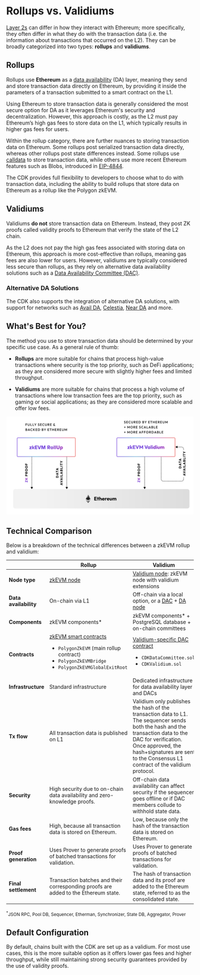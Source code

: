 # Rollups vs. Validiums

[Layer 2s](./layer2s.md) can differ in how they interact with Ethereum; more specifically, they often differ in what they do with the transaction data (i.e. the information about transactions that occurred on the L2). They can be broadly categorized into two types: **rollups** and **validiums**.

## Rollups

Rollups use **Ethereum** as a [data availability](https://docs.polygon.technology/cdk/glossary/#data-availability) (DA) layer, meaning they send and store transaction data directly on Ethereum, by providing it inside the parameters of a transaction submitted to a smart contract on the L1.

Using Ethereum to store transaction data is generally considered the most secure option for DA as it leverages Ethereum's security and decentralization. However, this approach is costly, as the L2 must pay Ethereum&rsquo;s high gas fees to store data on the L1, which typically results in higher gas fees for users.

Within the rollup category, there are further nuances to storing transaction data on Ethereum. Some rollups post serialized transaction data directly, whereas other rollups post state differences instead. Some rollups use [calldata](https://docs.soliditylang.org/en/v0.8.26/types.html#data-location) to store transaction data, while others use more recent Ethereum features such as Blobs, introduced in [EIP-4844](https://www.eip4844.com/).

The CDK provides full flexibility to developers to choose what to do with transaction data, including the ability to build rollups that store data on Ethereum as a rollup like the Polygon zkEVM.

## Validiums

Validiums **do not** store transaction data on Ethereum. Instead, they post ZK proofs called validity proofs to Ethereum that verify the state of the L2 chain.

As the L2 does not pay the high gas fees associated with storing data on Ethereum, this approach is more cost-effective than rollups, meaning gas fees are also lower for users. However, validiums are typically considered less secure than rollups, as they rely on alternative data availability solutions such as a [Data Availability Committee (DAC)](https://docs.polygon.technology/cdk/glossary/#data-availability-committee-dac).

### Alternative DA Solutions

The CDK also supports the integration of alternative DA solutions, with support for networks such as [Avail DA](https://blog.availproject.org/avail-ecosystem-series-polygon-zkevm-validium/), [Celestia](https://polygon.technology/blog/celestias-high-throughput-out-of-the-box-data-availability-layer-to-integrate-with-polygon-cdk), [Near DA](https://pages.near.org/blog/near-da-integrates-with-polygon-cdk-for-developers-building-ethereum-zk-rollups/) and more.

## What's Best for You?

The method you use to store transaction data should be determined by your specific use case. As a general rule of thumb:

- **Rollups** are more suitable for chains that process high-value transactions where security is the top priority, such as DeFi applications; as they are considered more secure with slightly higher fees and limited throughput.

- **Validiums** are more suitable for chains that process a high volume of transactions where low transaction fees are the top priority, such as gaming or social applications; as they are considered more scalable and offer low fees.

![zkEVM Rollup vs Validium](../../img/cdk/zkevm-rollup-validium.png)

## Technical Comparison

Below is a breakdown of the technical differences between a zkEVM rollup and validium:

|                       | Rollup                                                                                                                                                                                                   | Validium                                                                                                                                                                                                                                                   |
| --------------------- | -------------------------------------------------------------------------------------------------------------------------------------------------------------------------------------------------------- | ---------------------------------------------------------------------------------------------------------------------------------------------------------------------------------------------------------------------------------------------------------- |
| **Node type**         | [zkEVM node](https://github.com/0xPolygonHermez/zkevm-node)                                                                                                                                              | [Validium node](https://github.com/0xPolygon/cdk-validium-node): zkEVM node with validium extensions                                                                                                                                                       |
| **Data availability** | On-chain via L1                                                                                                                                                                                          | Off-chain via a local option, or a [DAC](../glossary/index.md#data-availability-committee-dac) + [DA node](https://github.com/0xPolygon/cdk-data-availability)                                                                                             |
| **Components**        | zkEVM components\*                                                                                                                                                                                       | zkEVM components\* + PostgreSQL database + on-chain committees                                                                                                                                                                                             |
| **Contracts**         | [zkEVM smart contracts](https://github.com/0xPolygonHermez/zkevm-contracts) <ul><li>`PolygonZkEVM` (main rollup contract)</li> <li> `PolygonZkEVMBridge`</li> <li>`PolygonZkEVMGlobalExitRoot`</li></ul> | [Validium-specific DAC contract](https://github.com/0xPolygon/cdk-validium-contracts) <ul><li>`CDKDataCommittee.sol`</li><li> `CDKValidium.sol` </li></ul>                                                                                                 |
| **Infrastructure**    | Standard infrastructure                                                                                                                                                                                  | Dedicated infrastructure for data availability layer and DACs                                                                                                                                                                                              |
| **Tx flow**           | All transaction data is published on L1                                                                                                                                                                  | Validium only publishes the hash of the transaction data to L1. The sequencer sends both the hash and the transaction data to the DAC for verification. Once approved, the hash+signatures are sent to the Consensus L1 contract of the validium protocol. |
| **Security**          | High security due to on-chain data availability and zero-knowledge proofs.                                                                                                                               | Off-chain data availability can affect security if the sequencer goes offline or if DAC members collude to withhold state data.                                                                                                                            |
| **Gas fees**          | High, because all transaction data is stored on Ethereum.                                                                                                                                                | Low, because only the hash of the transaction data is stored on Ethereum.                                                                                                                                                                                  |
| **Proof generation**  | Uses Prover to generate proofs of batched transactions for validation.                                                                                                                                   | Uses Prover to generate proofs of batched transactions for validation.                                                                                                                                                                                     |
| **Final settlement**  | Transaction batches and their corresponding proofs are added to the Ethereum state.                                                                                                                      | The hash of transaction data and its proof are added to the Ethereum state, referred to as the consolidated state.                                                                                                                                         |

<sub><sup>\*</sup>JSON RPC, Pool DB, Sequencer, Etherman, Synchronizer, State DB, Aggregator, Prover</sub>

## Default Configuration

By default, chains built with the CDK are set up as a validium. For most use cases, this is the more suitable option as it offers lower gas fees and higher throughput, while still maintaining strong security guarantees provided by the use of validity proofs.
